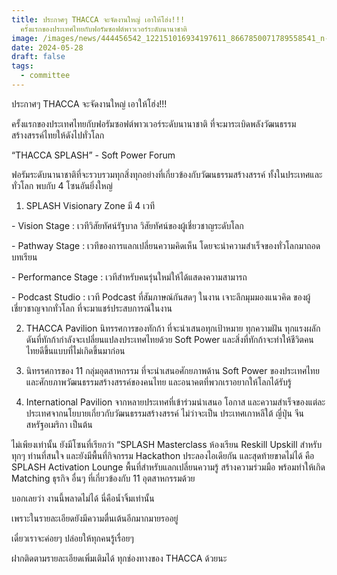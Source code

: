 ```yaml
---
title: ประกาศๆ THACCA จะจัดงานใหญ่ เอาให้โฮ่ง!!!
  ครั้งแรกของประเทศไทยกับฟอรัมซอฟต์พาวเวอร์ระดับนานาชาติ
image: /images/news/444456542_122151016934197611_8667850071789558541_n-1-.jpg
date: 2024-05-28
draft: false
tags:
  - committee
---
```

ประกาศๆ THACCA จะจัดงานใหญ่ เอาให้โฮ่ง!!!

ครั้งแรกของประเทศไทยกับฟอรัมซอฟต์พาวเวอร์ระดับนานาชาติ ที่จะมาระเบิดพลังวัฒนธรรมสร้างสรรค์ไทยให้ดังไปทั่วโลก

“THACCA SPLASH” - Soft Power Forum



ฟอรัมระดับนานาชาติที่จะรวบรวมทุกสิ่งทุกอย่างที่เกี่ยวข้องกับวัฒนธรรมสร้างสรรค์ ทั้งในประเทศและทั่วโลก พบกับ 4 โซนอันยิ่งใหญ่



1. SPLASH Visionary Zone มี 4 เวที

\- Vision Stage : เวทีวิสัยทัศน์รัฐบาล วิสัยทัศน์ของผู้เชี่ยวชาญระดับโลก

\- Pathway Stage : เวทีของการแลกเปลี่ยนความคิดเห็น โดยจะนำความสำเร็จของทั่วโลกมาถอดบทเรียน

\- Performance Stage : เวทีสำหรับคนรุ่นใหม่ให้ได้แสดงความสามารถ

\- Podcast Studio : เวที Podcast ที่สัมภาษณ์กันสดๆ ในงาน เจาะลึกมุมมองแนวคิด ของผู้เชี่ยวชาญจากทั่วโลก ที่จะมาแชร์ประสบการณ์ในงาน



2. THACCA Pavilion นิทรรศการของทักก้า ที่จะนำเสนอทุกเป้าหมาย ทุกความฝัน ทุกแรงผลักดันที่ทักก้ากำลังจะเปลี่ยนแปลงประเทศไทยด้วย Soft Power และสิ่งที่ทักก้าจะทำให้ชีวิตคนไทยดีขึ้นแบบที่ไม่เกิดขึ้นมาก่อน



3. นิทรรศการของ 11 กลุ่มอุตสาหกรรม ที่จะนำเสนอศักยภาพด้าน Soft Power ของประเทศไทย และศักยภาพวัฒนธรรมสร้างสรรค์ของคนไทย และอนาคตที่พวกเราอยากให้โลกได้รับรู้



4. International Pavilion จากหลายประเทศที่เข้าร่วมนำเสนอ โอกาส และความสำเร็จของแต่ละประเทศจากนโยบายเกี่ยวกับวัฒนธรรมสร้างสรรค์ ไม่ว่าจะเป็น ประเทศเกาหลีใต้ ญี่ปุ่น จีน สหรัฐอเมริกา เป็นต้น



ไม่เพียงเท่านั้น ยังมีโซนที่เรียกว่า “SPLASH Masterclass ห้องเรียน Reskill Upskill สำหรับทุกๆ ท่านที่สนใจ และยังมีพื้นที่กิจกรรม Hackathon ประลองไอเดียกัน และสุดท้ายขาดไม่ได้ คือ SPLASH Activation Lounge พื้นที่สำหรับแลกเปลี่ยนความรู้ สร้างความร่วมมือ พร้อมทำให้เกิด Matching ธุรกิจ อื่นๆ ที่เกี่ยวข้องกับ 11 อุตสาหกรรมด้วย



บอกเลยว่า งานนี้พลาดไม่ได้ นี่คือน้ำจิ้มเท่านั้น

เพราะในรายละเอียดยังมีความตื่นเต้นอีกมากมายรออยู่

เดี๋ยวเราจะค่อยๆ ปล่อยให้ทุกคนรู้เรื่อยๆ



ฝากติดตามรายละเอียดเพิ่มเติมได้ ทุกช่องทางของ THACCA ด้วยนะ

